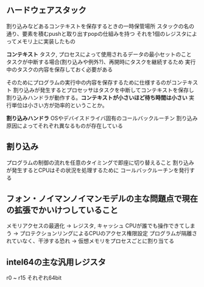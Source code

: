 ## ハードウェアスタック

割り込みなどあるコンテキストを保存するときの一時保管場所
スタックの名の通り、要素を積むpushと取り出すpopの仕組みを持つ
それを1個のレジスタによってメモリ上に実装したもの


**コンテキスト**
タスク, プロセスによって使用されるデータの最小セットのこと
タスクが中断する場合(割り込みや例外?)、再開時にタスクを継続するため
実行中のタスクの内容を保存しておく必要がある

そのためにプログラムの実行中の内容を保存するために仕様するのがコンテキスト
割り込みが発生するとプロセッサはタスクを中断してコンテキストを保存し
割り込みハンドラが動作する。**コンテキストが小さいほど待ち時間は小さい**
実行単位は小さい方が効率的ということか。

**割り込みハンドラ**
OSやデバイスドライバ固有のコールバックルーチン
割り込み原因によってそれぞれ異なるものが存在している

## 割り込み
プログラムの制御の流れを任意のタイミングで即座に切り替えること
割り込みが発生するとCPUはその状況を処理するために
コールバックルーチンを発行する

## フォン・ノイマンノイマンモデルの主な問題点で現在の拡張でかいけつしていること

メモリアクセスの最適化 -> レジスタ, キャッシュ
CPUが誰でも操作できてしまう -> プロテクションリングによるCPUのアクセス権限設定
プログラムが隔離されていなく、干渉する恐れ -> 仮想メモリをプロセスごとに割り当てる



## intel64の主な汎用レジスタ

r0 ~ r15 それぞれ64bit
